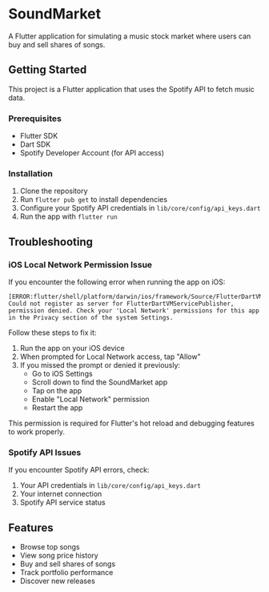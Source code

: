 # SoundMarket

A Flutter application for simulating a music stock market where users can buy and sell shares of songs.

## Getting Started

This project is a Flutter application that uses the Spotify API to fetch music data.

### Prerequisites

- Flutter SDK
- Dart SDK
- Spotify Developer Account (for API access)

### Installation

1. Clone the repository
2. Run `flutter pub get` to install dependencies
3. Configure your Spotify API credentials in `lib/core/config/api_keys.dart`
4. Run the app with `flutter run`

## Troubleshooting

### iOS Local Network Permission Issue

If you encounter the following error when running the app on iOS:

```
[ERROR:flutter/shell/platform/darwin/ios/framework/Source/FlutterDartVMServicePublisher.mm(129)] Could not register as server for FlutterDartVMServicePublisher, permission denied. Check your 'Local Network' permissions for this app in the Privacy section of the system Settings.
```

Follow these steps to fix it:

1. Run the app on your iOS device
2. When prompted for Local Network access, tap "Allow"
3. If you missed the prompt or denied it previously:
   - Go to iOS Settings
   - Scroll down to find the SoundMarket app
   - Tap on the app
   - Enable "Local Network" permission
   - Restart the app

This permission is required for Flutter's hot reload and debugging features to work properly.

### Spotify API Issues

If you encounter Spotify API errors, check:

1. Your API credentials in `lib/core/config/api_keys.dart`
2. Your internet connection
3. Spotify API service status

## Features

- Browse top songs
- View song price history
- Buy and sell shares of songs
- Track portfolio performance
- Discover new releases
